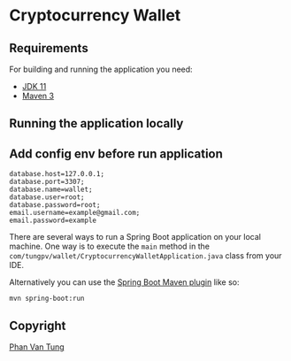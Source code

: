 


# Cryptocurrency Wallet

## Requirements

For building and running the application you need:

- [JDK 11](https://www.oracle.com/java/technologies/javase-jdk11-downloads.html)
- [Maven 3](https://maven.apache.org)

## Running the application locally
##  Add config env before run application
```shell
database.host=127.0.0.1;
database.port=3307;
database.name=wallet;
database.user=root;
database.password=root;
email.username=example@gmail.com;
email.password=example
```
There are several ways to run a Spring Boot application on your local machine. One way is to execute the `main` method in the `com/tungpv/wallet/CryptocurrencyWalletApplication.java` class from your IDE.

Alternatively you can use the [Spring Boot Maven plugin](https://docs.spring.io/spring-boot/docs/current/reference/html/build-tool-plugins-maven-plugin.html) like so:

```shell
mvn spring-boot:run
```

## Copyright

[Phan Van Tung](https://github.com/tungpv-0974)